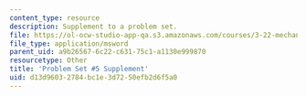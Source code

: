 ```yaml
---
content_type: resource
description: Supplement to a problem set.
file: https://ol-ocw-studio-app-qa.s3.amazonaws.com/courses/3-22-mechanical-behavior-of-materials-spring-2008/d13d96032784bc1e3d7250efb2d6f5a0_5_1.xls
file_type: application/msword
parent_uid: a9b26567-6c22-c631-75c1-a1130e999870
resourcetype: Other
title: 'Problem Set #5 Supplement'
uid: d13d9603-2784-bc1e-3d72-50efb2d6f5a0
---
```

